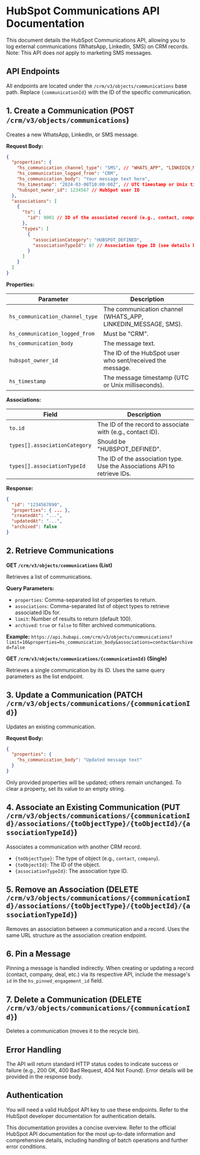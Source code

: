 # HubSpot Communications API Documentation

This document details the HubSpot Communications API, allowing you to log external communications (WhatsApp, LinkedIn, SMS) on CRM records.  Note: This API does *not* apply to marketing SMS messages.

## API Endpoints

All endpoints are located under the `/crm/v3/objects/communications` base path.  Replace `{communicationId}` with the ID of the specific communication.


## 1. Create a Communication (POST `/crm/v3/objects/communications`)

Creates a new WhatsApp, LinkedIn, or SMS message.

**Request Body:**

```json
{
  "properties": {
    "hs_communication_channel_type": "SMS", // "WHATS_APP", "LINKEDIN_MESSAGE", or "SMS"
    "hs_communication_logged_from": "CRM",
    "hs_communication_body": "Your message text here",
    "hs_timestamp": "2024-03-08T10:00:00Z", // UTC timestamp or Unix timestamp in milliseconds
    "hubspot_owner_id": 1234567 // HubSpot user ID
  },
  "associations": [
    {
      "to": {
        "id": 9001 // ID of the associated record (e.g., contact, company)
      },
      "types": [
        {
          "associationCategory": "HUBSPOT_DEFINED",
          "associationTypeId": 87 // Association type ID (see details below)
        }
      ]
    }
  ]
}
```

**Properties:**

| Parameter                  | Description                                                                        |
|---------------------------|------------------------------------------------------------------------------------|
| `hs_communication_channel_type` | The communication channel (WHATS_APP, LINKEDIN_MESSAGE, SMS).                     |
| `hs_communication_logged_from` | Must be "CRM".                                                                     |
| `hs_communication_body`     | The message text.                                                                   |
| `hubspot_owner_id`         | The ID of the HubSpot user who sent/received the message.                         |
| `hs_timestamp`             | The message timestamp (UTC or Unix milliseconds).                                  |


**Associations:**

| Field          | Description                                                                        |
|-----------------|------------------------------------------------------------------------------------|
| `to.id`         | The ID of the record to associate with (e.g., contact ID).                         |
| `types[].associationCategory` | Should be "HUBSPOT_DEFINED".                                                     |
| `types[].associationTypeId` | The ID of the association type.  Use the Associations API to retrieve IDs.  |


**Response:**

```json
{
  "id": "1234567890",
  "properties": { ... },
  "createdAt": "...",
  "updatedAt": "...",
  "archived": false
}
```

## 2. Retrieve Communications

**GET `/crm/v3/objects/communications` (List)**

Retrieves a list of communications.

**Query Parameters:**

* `properties`: Comma-separated list of properties to return.
* `associations`: Comma-separated list of object types to retrieve associated IDs for.
* `limit`: Number of results to return (default 100).
* `archived`: `true` or `false` to filter archived communications.

**Example:** `https://api.hubapi.com/crm/v3/objects/communications?limit=10&properties=hs_communication_body&associations=contact&archived=false`


**GET `/crm/v3/objects/communications/{communicationId}` (Single)**

Retrieves a single communication by its ID.  Uses the same query parameters as the list endpoint.


## 3. Update a Communication (PATCH `/crm/v3/objects/communications/{communicationId}`)

Updates an existing communication.

**Request Body:**

```json
{
  "properties": {
    "hs_communication_body": "Updated message text"
  }
}
```

Only provided properties will be updated; others remain unchanged.  To clear a property, set its value to an empty string.


## 4. Associate an Existing Communication (PUT `/crm/v3/objects/communications/{communicationId}/associations/{toObjectType}/{toObjectId}/{associationTypeId}`)

Associates a communication with another CRM record.

* `{toObjectType}`:  The type of object (e.g., `contact`, `company`).
* `{toObjectId}`: The ID of the object.
* `{associationTypeId}`: The association type ID.


## 5. Remove an Association (DELETE `/crm/v3/objects/communications/{communicationId}/associations/{toObjectType}/{toObjectId}/{associationTypeId}`)

Removes an association between a communication and a record.  Uses the same URL structure as the association creation endpoint.


## 6. Pin a Message

Pinning a message is handled indirectly. When creating or updating a record (contact, company, deal, etc.) via its respective API, include the message's `id` in the `hs_pinned_engagement_id` field.


## 7. Delete a Communication (DELETE `/crm/v3/objects/communications/{communicationId}`)

Deletes a communication (moves it to the recycle bin).


##  Error Handling

The API will return standard HTTP status codes to indicate success or failure (e.g., 200 OK, 400 Bad Request, 404 Not Found). Error details will be provided in the response body.


##  Authentication

You will need a valid HubSpot API key to use these endpoints.  Refer to the HubSpot developer documentation for authentication details.


This documentation provides a concise overview.  Refer to the official HubSpot API documentation for the most up-to-date information and comprehensive details, including handling of batch operations and further error conditions.
